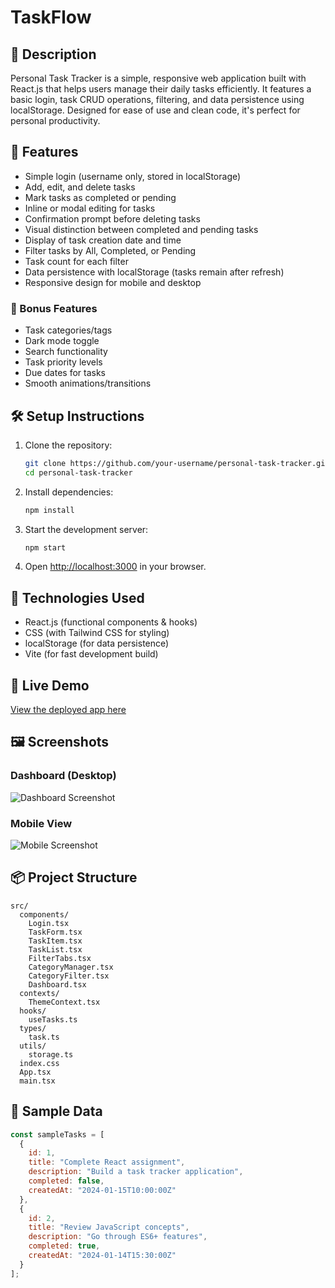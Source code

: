 # TaskFlow

## 📖 Description

Personal Task Tracker is a simple, responsive web application built with React.js that helps users manage their daily tasks efficiently. It features a basic login, task CRUD operations, filtering, and data persistence using localStorage. Designed for ease of use and clean code, it's perfect for personal productivity.

## 🚀 Features

- Simple login (username only, stored in localStorage)
- Add, edit, and delete tasks
- Mark tasks as completed or pending
- Inline or modal editing for tasks
- Confirmation prompt before deleting tasks
- Visual distinction between completed and pending tasks
- Display of task creation date and time
- Filter tasks by All, Completed, or Pending
- Task count for each filter
- Data persistence with localStorage (tasks remain after refresh)
- Responsive design for mobile and desktop

### 🌟 Bonus Features

- Task categories/tags
- Dark mode toggle
- Search functionality
- Task priority levels
- Due dates for tasks
- Smooth animations/transitions

## 🛠 Setup Instructions

1. Clone the repository:
   ```bash
   git clone https://github.com/your-username/personal-task-tracker.git
   cd personal-task-tracker
   ```
2. Install dependencies:
   ```bash
   npm install
   ```
3. Start the development server:
   ```bash
   npm start
   ```
4. Open [http://localhost:3000](http://localhost:3000) in your browser.

## 🧰 Technologies Used

- React.js (functional components & hooks)
- CSS (with Tailwind CSS for styling)
- localStorage (for data persistence)
- Vite (for fast development build)

## 🔗 Live Demo

[View the deployed app here](https://your-live-demo-url.com)

## 🖼 Screenshots

### Dashboard (Desktop)
![Dashboard Screenshot](screenshots/dashboard-desktop.png)

### Mobile View
![Mobile Screenshot](screenshots/dashboard-mobile.png)

## 📦 Project Structure

```
src/
  components/
    Login.tsx
    TaskForm.tsx
    TaskItem.tsx
    TaskList.tsx
    FilterTabs.tsx
    CategoryManager.tsx
    CategoryFilter.tsx
    Dashboard.tsx
  contexts/
    ThemeContext.tsx
  hooks/
    useTasks.ts
  types/
    task.ts
  utils/
    storage.ts
  index.css
  App.tsx
  main.tsx
```

## 🧪 Sample Data

```js
const sampleTasks = [
  {
    id: 1,
    title: "Complete React assignment",
    description: "Build a task tracker application",
    completed: false,
    createdAt: "2024-01-15T10:00:00Z"
  },
  {
    id: 2,
    title: "Review JavaScript concepts",
    description: "Go through ES6+ features",
    completed: true,
    createdAt: "2024-01-14T15:30:00Z"
  }
];
```
